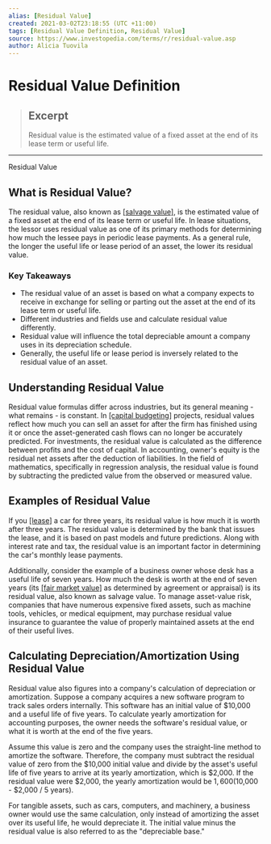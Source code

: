 ```yaml
---
alias: [Residual Value]
created: 2021-03-02T23:18:55 (UTC +11:00)
tags: [Residual Value Definition, Residual Value]
source: https://www.investopedia.com/terms/r/residual-value.asp
author: Alicia Tuovila
---
```


# Residual Value Definition

> ## Excerpt
> Residual value is the estimated value of a fixed asset at the end of its lease term or useful life.

---

Residual Value
## What is Residual Value?

The residual value, also known as [[salvage value]](https://www.investopedia.com/terms/s/salvagevalue.asp), is the estimated value of a fixed asset at the end of its lease term or useful life. In lease situations, the lessor uses residual value as one of its primary methods for determining how much the lessee pays in periodic lease payments. As a general rule, the longer the useful life or lease period of an asset, the lower its residual value.

### Key Takeaways

-   The residual value of an asset is based on what a company expects to receive in exchange for selling or parting out the asset at the end of its lease term or useful life.
-   Different industries and fields use and calculate residual value differently.
-   Residual value will influence the total depreciable amount a company uses in its depreciation schedule.
-   Generally, the useful life or lease period is inversely related to the residual value of an asset.

## Understanding Residual Value

Residual value formulas differ across industries, but its general meaning - what remains - is constant. In [[capital budgeting]](https://www.investopedia.com/terms/c/capitalbudgeting.asp) projects, residual values reflect how much you can sell an asset for after the firm has finished using it or once the asset-generated cash flows can no longer be accurately predicted. For investments, the residual value is calculated as the difference between profits and the cost of capital. In accounting, owner's equity is the residual net assets after the deduction of liabilities. In the field of mathematics, specifically in regression analysis, the residual value is found by subtracting the predicted value from the observed or measured value.

## Examples of Residual Value

If you [[lease]](https://www.investopedia.com/terms/l/lease.asp) a car for three years, its residual value is how much it is worth after three years. The residual value is determined by the bank that issues the lease, and it is based on past models and future predictions. Along with interest rate and tax, the residual value is an important factor in determining the car's monthly lease payments.

Additionally, consider the example of a business owner whose desk has a useful life of seven years. How much the desk is worth at the end of seven years (its [[fair market value]](https://www.investopedia.com/terms/f/fairmarketvalue.asp) as determined by agreement or appraisal) is its residual value, also known as salvage value. To manage asset-value risk, companies that have numerous expensive fixed assets, such as machine tools, vehicles, or medical equipment, may purchase residual value insurance to guarantee the value of properly maintained assets at the end of their useful lives.

## Calculating Depreciation/Amortization Using Residual Value

Residual value also figures into a company's calculation of depreciation or amortization. Suppose a company acquires a new software program to track sales orders internally. This software has an initial value of $10,000 and a useful life of five years. To calculate yearly amortization for accounting purposes, the owner needs the software's residual value, or what it is worth at the end of the five years.

Assume this value is zero and the company uses the straight-line method to amortize the software. Therefore, the company must subtract the residual value of zero from the $10,000 initial value and divide by the asset's useful life of five years to arrive at its yearly amortization, which is $2,000. If the residual value were $2,000, the yearly amortization would be $1,600 ($10,000 - $2,000 / 5 years).

For tangible assets, such as cars, computers, and machinery, a business owner would use the same calculation, only instead of amortizing the asset over its useful life, he would depreciate it. The initial value minus the residual value is also referred to as the "depreciable base."
